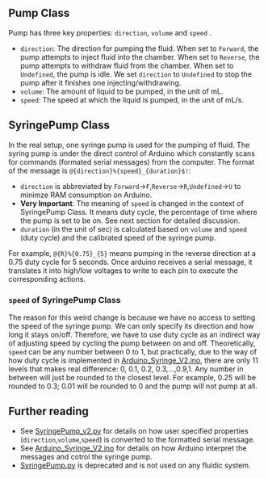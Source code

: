 ## Pump Class
Pump has three key properties: `direction`, `volume` and `speed` . 
- `direction`: The direction for pumping the fluid.
When set to `Forward`, the pump attempts to inject fluid into the chamber.
When set to `Reverse`, the pump attempts to withdraw fluid from the chamber.
When set to `Undefined`, the pump is idle. We set `direction` to `Undefined` to stop the pump after it finishes one injecting/withdrawing.
- `volume`: The amount of liquid to be pumped, in the unit of mL.
- `speed`: The speed at which the liquid is pumped, in the unit of mL/s.
## SyringePump Class
In the real setup, one syringe pump is used for the pumping of fluid.
The syring pump is under the direct control of Arduino which constantly scans for commands (formated serial messages) from the computer. 
The format of the message is `@{direction}%{speed}_{duration}$!`: 
- `direction` is abbreviated by `Forward`->`F`,`Reverse`->`R`,`Undefined`->`U` to minimze RAM consumption on Arduino.
- **Very Important**: The meaning of `speed` is changed in the context of SyringePump Class.
It means duty cycle, the percentage of time where the pump is set to be on. See next section for detailed discussion.
- `duration` (in the unit of sec) is calculated based on `volume` and `speed` (duty cycle) and the calibrated speed of the syringe pump.

For example, `@{R}%{0.75}_{5}` means pumping in the reverse direction at a 0.75 duty cycle for 5 seconds.
Once arduino receives a serial message, it translates it into high/low voltages to write to each pin to execute the corresponding actions.
### `speed` of SyringePump Class
The reason for this weird change is because we have no access to setting the speed of the syringe pump.
We can only specify its direction and how long it stays on/off. 
Therefore, we have to use duty cycle as an indirect way of adjusting speed by cycling the pump between on and off.
Theoretically, `speed` can be any number between 0 to 1, but practically, due to the way of how duty cycle is implemented in [Arduino_Syringe_V2.ino](Arduino_Syringe_V2/Arduino_Syringe_V2.ino), there are only 11 levels that makes real difference: 0, 0.1, 0.2, 0.3,...,0.9,1. Any number in between will just be rounded to the closest level. For example, 0.25 will be rounded to 0.3; 0.01 will be rounded to 0 and the pump will not pump at all.
## Further reading
- See [SyringePump_v2.py](SyringePump_v2.py) for details on how user specified properties (`direction`,`volume`,`speed`) is converted to the formatted serial message.
- See [Arduino_Syringe_V2.ino](Arduino_Syringe_V2/Arduino_Syringe_V2.ino) for details on how Arduino interpret the messages and cotrol the syringe pump.
- [SyringePump.py](SyringePump.py) is deprecated and is not used on any fluidic system.
